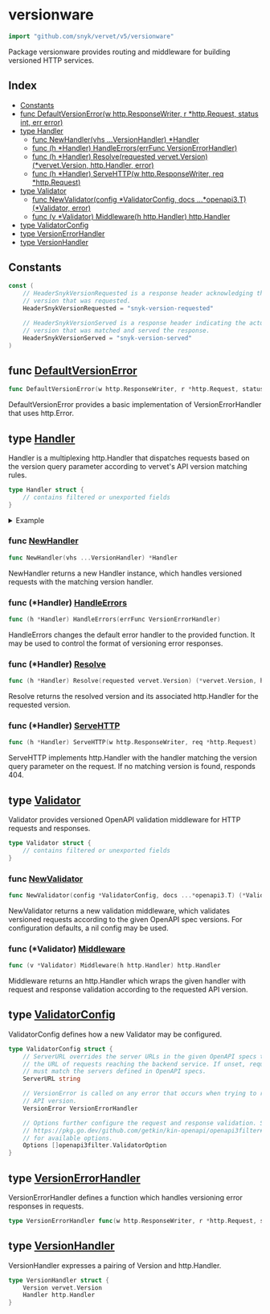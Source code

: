 # versionware

```go
import "github.com/snyk/vervet/v5/versionware"
```

Package versionware provides routing and middleware for building versioned HTTP services\.

## Index

- [Constants](<#constants>)
- [func DefaultVersionError(w http.ResponseWriter, r *http.Request, status int, err error)](<#func-defaultversionerror>)
- [type Handler](<#type-handler>)
  - [func NewHandler(vhs ...VersionHandler) *Handler](<#func-newhandler>)
  - [func (h *Handler) HandleErrors(errFunc VersionErrorHandler)](<#func-handler-handleerrors>)
  - [func (h *Handler) Resolve(requested vervet.Version) (*vervet.Version, http.Handler, error)](<#func-handler-resolve>)
  - [func (h *Handler) ServeHTTP(w http.ResponseWriter, req *http.Request)](<#func-handler-servehttp>)
- [type Validator](<#type-validator>)
  - [func NewValidator(config *ValidatorConfig, docs ...*openapi3.T) (*Validator, error)](<#func-newvalidator>)
  - [func (v *Validator) Middleware(h http.Handler) http.Handler](<#func-validator-middleware>)
- [type ValidatorConfig](<#type-validatorconfig>)
- [type VersionErrorHandler](<#type-versionerrorhandler>)
- [type VersionHandler](<#type-versionhandler>)


## Constants

```go
const (
    // HeaderSnykVersionRequested is a response header acknowledging the API
    // version that was requested.
    HeaderSnykVersionRequested = "snyk-version-requested"

    // HeaderSnykVersionServed is a response header indicating the actual API
    // version that was matched and served the response.
    HeaderSnykVersionServed = "snyk-version-served"
)
```

## func [DefaultVersionError](<https://github.com/snyk/vervet/blob/main/versionware/handler.go#L59>)

```go
func DefaultVersionError(w http.ResponseWriter, r *http.Request, status int, err error)
```

DefaultVersionError provides a basic implementation of VersionErrorHandler that uses http\.Error\.

## type [Handler](<https://github.com/snyk/vervet/blob/main/versionware/handler.go#L24-L28>)

Handler is a multiplexing http\.Handler that dispatches requests based on the version query parameter according to vervet's API version matching rules\.

```go
type Handler struct {
    // contains filtered or unexported fields
}
```

<details><summary>Example</summary>
<p>

```go
{
	h := versionware.NewHandler([]versionware.VersionHandler{{
		Version: vervet.MustParseVersion("2021-10-01"),
		Handler: http.HandlerFunc(func(w http.ResponseWriter, r *http.Request) {
			if _, err := w.Write([]byte("oct")); err != nil {
				panic(err)
			}
		}),
	}, {
		Version: vervet.MustParseVersion("2021-11-01"),
		Handler: http.HandlerFunc(func(w http.ResponseWriter, r *http.Request) {
			if _, err := w.Write([]byte("nov")); err != nil {
				panic(err)
			}
		}),
	}, {
		Version: vervet.MustParseVersion("2021-09-01"),
		Handler: http.HandlerFunc(func(w http.ResponseWriter, r *http.Request) {
			if _, err := w.Write([]byte("sept")); err != nil {
				panic(err)
			}
		}),
	}}...)

	s := httptest.NewServer(h)
	defer s.Close()

	resp, err := s.Client().Get(s.URL + "?version=2021-10-31")
	if err != nil {
		panic(err)
	}
	defer resp.Body.Close()
	respBody, err := io.ReadAll(resp.Body)
	if err != nil {
		panic(err)
	}

	fmt.Print(string(respBody))

}
```

#### Output

```
oct
```

</p>
</details>

### func [NewHandler](<https://github.com/snyk/vervet/blob/main/versionware/handler.go#L42>)

```go
func NewHandler(vhs ...VersionHandler) *Handler
```

NewHandler returns a new Handler instance\, which handles versioned requests with the matching version handler\.

### func \(\*Handler\) [HandleErrors](<https://github.com/snyk/vervet/blob/main/versionware/handler.go#L65>)

```go
func (h *Handler) HandleErrors(errFunc VersionErrorHandler)
```

HandleErrors changes the default error handler to the provided function\. It may be used to control the format of versioning error responses\.

### func \(\*Handler\) [Resolve](<https://github.com/snyk/vervet/blob/main/versionware/handler.go#L71>)

```go
func (h *Handler) Resolve(requested vervet.Version) (*vervet.Version, http.Handler, error)
```

Resolve returns the resolved version and its associated http\.Handler for the requested version\.

### func \(\*Handler\) [ServeHTTP](<https://github.com/snyk/vervet/blob/main/versionware/handler.go#L82>)

```go
func (h *Handler) ServeHTTP(w http.ResponseWriter, req *http.Request)
```

ServeHTTP implements http\.Handler with the handler matching the version query parameter on the request\. If no matching version is found\, responds 404\.

## type [Validator](<https://github.com/snyk/vervet/blob/main/versionware/validator.go#L19-L24>)

Validator provides versioned OpenAPI validation middleware for HTTP requests and responses\.

```go
type Validator struct {
    // contains filtered or unexported fields
}
```

### func [NewValidator](<https://github.com/snyk/vervet/blob/main/versionware/validator.go#L67>)

```go
func NewValidator(config *ValidatorConfig, docs ...*openapi3.T) (*Validator, error)
```

NewValidator returns a new validation middleware\, which validates versioned requests according to the given OpenAPI spec versions\. For configuration defaults\, a nil config may be used\.

### func \(\*Validator\) [Middleware](<https://github.com/snyk/vervet/blob/main/versionware/validator.go#L121>)

```go
func (v *Validator) Middleware(h http.Handler) http.Handler
```

Middleware returns an http\.Handler which wraps the given handler with request and response validation according to the requested API version\.

## type [ValidatorConfig](<https://github.com/snyk/vervet/blob/main/versionware/validator.go#L27-L41>)

ValidatorConfig defines how a new Validator may be configured\.

```go
type ValidatorConfig struct {
    // ServerURL overrides the server URLs in the given OpenAPI specs to match
    // the URL of requests reaching the backend service. If unset, requests
    // must match the servers defined in OpenAPI specs.
    ServerURL string

    // VersionError is called on any error that occurs when trying to resolve the
    // API version.
    VersionError VersionErrorHandler

    // Options further configure the request and response validation. See
    // https://pkg.go.dev/github.com/getkin/kin-openapi/openapi3filter#ValidatorOption
    // for available options.
    Options []openapi3filter.ValidatorOption
}
```

## type [VersionErrorHandler](<https://github.com/snyk/vervet/blob/main/versionware/handler.go#L32>)

VersionErrorHandler defines a function which handles versioning error responses in requests\.

```go
type VersionErrorHandler func(w http.ResponseWriter, r *http.Request, status int, err error)
```

## type [VersionHandler](<https://github.com/snyk/vervet/blob/main/versionware/handler.go#L35-L38>)

VersionHandler expresses a pairing of Version and http\.Handler\.

```go
type VersionHandler struct {
    Version vervet.Version
    Handler http.Handler
}
```

